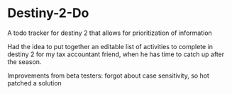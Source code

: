# Destiny-2-Do
A todo tracker for destiny 2 that allows for prioritization of information

Had the idea to put together an editable list of activities to complete in destiny 2 for my tax accountant friend, when he has time to catch up after the season.

Improvements from beta testers:
forgot about case sensitivity, so hot patched a solution

